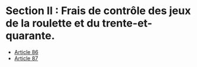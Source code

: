 # Section II : Frais de contrôle des jeux de la roulette et du trente-et-quarante.

- [Article 86](article-86.md)
- [Article 87](article-87.md)
